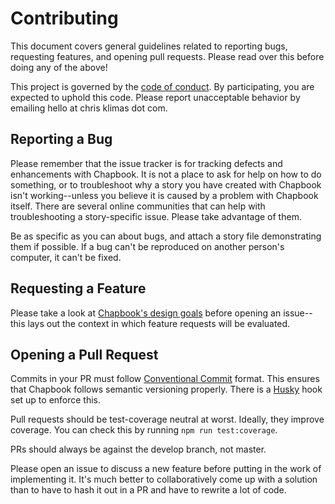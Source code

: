 # Contributing

This document covers general guidelines related to reporting bugs, requesting
features, and opening pull requests. Please read over this before doing any of
the above!

This project is governed by the [code of conduct](CODE_OF_CONDUCT.md). By
participating, you are expected to uphold this code. Please report unacceptable
behavior by emailing hello at chris klimas dot com.

## Reporting a Bug

Please remember that the issue tracker is for tracking defects and
enhancements with Chapbook. It is not a place to ask for help on how to do
something, or to troubleshoot why a story you have created with Chapbook isn't
working--unless you believe it is caused by a problem with Chapbook itself.
There are several online communities that can help with troubleshooting a
story-specific issue. Please take advantage of them.

Be as specific as you can about bugs, and attach a story file demonstrating them
if possible. If a bug can't be reproduced on another person's computer, it can't
be fixed.

## Requesting a Feature

Please take a look at [Chapbook's design goals](DESIGN_GOALS.md) before opening
an issue--this lays out the context in which feature requests will be evaluated.

## Opening a Pull Request

Commits in your PR must follow [Conventional
Commit](https://www.conventionalcommits.org/en/) format. This ensures that
Chapbook follows semantic versioning properly. There is a
[Husky](https://github.com/typicode/husky#readme) hook set up to enforce this.

Pull requests should be test-coverage neutral at worst. Ideally, they improve
coverage. You can check this by running `npm run test:coverage`.

PRs should always be against the develop branch, not master.

Please open an issue to discuss a new feature before putting in the work of
implementing it. It's much better to collaboratively come up with a solution
than to have to hash it out in a PR and have to rewrite a lot of code.